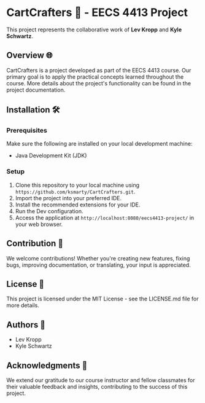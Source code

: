 # CartCrafters 🛒 - EECS 4413 Project

This project represents the collaborative work of **Lev Kropp** and **Kyle Schwartz**.

## Overview 🌐
CartCrafters is a project developed as part of the EECS 4413 course. Our primary goal is to apply the practical concepts learned throughout the course. More details about the project's functionality can be found in the project documentation.

## Installation 🛠️

### Prerequisites
Make sure the following are installed on your local development machine:
- Java Development Kit (JDK)

### Setup
1. Clone this repository to your local machine using `https://github.com/ksmarty/CartCrafters.git`.
2. Import the project into your preferred IDE.
3. Install the recommended extensions for your IDE.
4. Run the Dev configuration.
5. Access the application at `http://localhost:8080/eecs4413-project/` in your web browser.

## Contribution 🤝
We welcome contributions! Whether you're creating new features, fixing bugs, improving documentation, or translating, your input is appreciated.

## License 📜
This project is licensed under the MIT License - see the LICENSE.md file for more details.

## Authors 👥
- Lev Kropp
- Kyle Schwartz

## Acknowledgments 🙏
We extend our gratitude to our course instructor and fellow classmates for their valuable feedback and insights, contributing to the success of this project.

